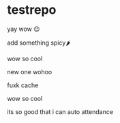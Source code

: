 # testrepo

yay wow 😉

add something spicy🌶️

wow so cool

new one wohoo

fuxk cache

wow so cool

its so good that i can auto attendance
